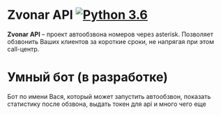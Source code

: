 Zvonar API [![Python 3.6](https://img.shields.io/badge/python-3.6-blue.svg)](https://www.python.org/downloads/release/python-360/)
=================================================================================================================================================================================
**Zvonar API** – проект автообзвона номеров через asterisk. Позволяет обзвонить Ваших клиентов за короткие сроки, не напрягая при этом call-центр.

# Умный бот (в разработке)
Бот по имени Вася, который может запустить автообзвон, показать статистику после обзвона, выдать токен для api и много чего еще
